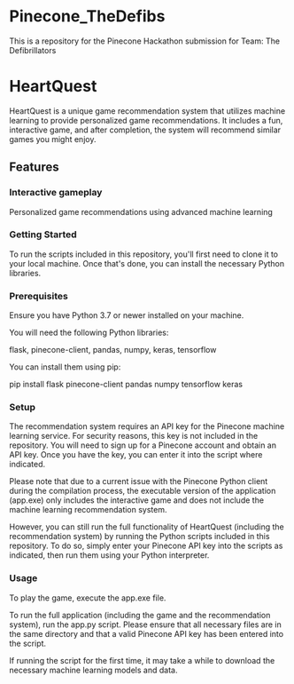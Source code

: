# Pinecone_TheDefibs
This is a repository for the Pinecone Hackathon submission for Team: The Defibrillators

#  HeartQuest

HeartQuest is a unique game recommendation system that utilizes machine learning to provide personalized game recommendations. It includes a fun, interactive game, and after completion, the system will recommend similar games you might enjoy.

## Features

### Interactive gameplay

Personalized game recommendations using advanced machine learning

### Getting Started

To run the scripts included in this repository, you'll first need to clone it to your local machine. Once that's done, you can install the necessary Python libraries.

### Prerequisites

Ensure you have Python 3.7 or newer installed on your machine.

You will need the following Python libraries:

flask,
pinecone-client,
pandas,
numpy,
keras,
tensorflow

You can install them using pip:

pip install flask pinecone-client pandas numpy tensorflow keras

### Setup

The recommendation system requires an API key for the Pinecone machine learning service. For security reasons, this key is not included in the repository. You will need to sign up for a Pinecone account and obtain an API key. Once you have the key, you can enter it into the script where indicated.

Please note that due to a current issue with the Pinecone Python client during the compilation process, the executable version of the application (app.exe) only includes the interactive game and does not include the machine learning recommendation system.

However, you can still run the full functionality of HeartQuest (including the recommendation system) by running the Python scripts included in this repository. To do so, simply enter your Pinecone API key into the scripts as indicated, then run them using your Python interpreter.

### Usage

To play the game, execute the app.exe file.

To run the full application (including the game and the recommendation system), run the app.py script. Please ensure that all necessary files are in the same directory and that a valid Pinecone API key has been entered into the script.

If running the script for the first time, it may take a while to download the necessary machine learning models and data.
